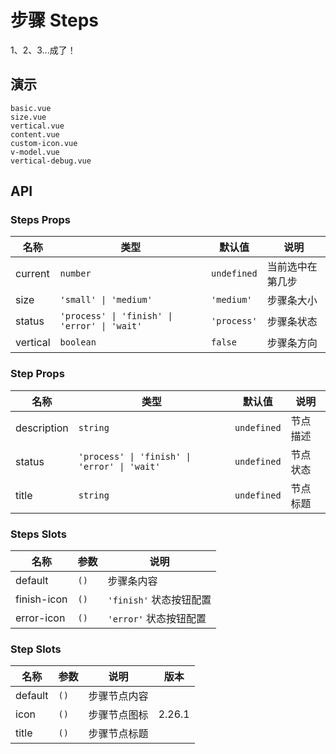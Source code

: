 # 步骤 Steps

<!--single-column-->

1、2、3...成了！

## 演示

```demo
basic.vue
size.vue
vertical.vue
content.vue
custom-icon.vue
v-model.vue
vertical-debug.vue
```

## API

### Steps Props

| 名称 | 类型 | 默认值 | 说明 |
| --- | --- | --- | --- |
| current | `number` | `undefined` | 当前选中在第几步 |
| size | `'small' \| 'medium'` | `'medium'` | 步骤条大小 |
| status | `'process' \| 'finish' \| 'error' \| 'wait'` | `'process'` | 步骤条状态 |
| vertical | `boolean` | `false` | 步骤条方向 |

### Step Props

| 名称 | 类型 | 默认值 | 说明 |
| --- | --- | --- | --- |
| description | `string` | `undefined` | 节点描述 |
| status | `'process' \| 'finish' \| 'error' \| 'wait'` | `undefined` | 节点状态 |
| title | `string` | `undefined` | 节点标题 |

### Steps Slots

| 名称        | 参数 | 说明                    |
| ----------- | ---- | ----------------------- |
| default     | `()` | 步骤条内容              |
| finish-icon | `()` | `'finish'` 状态按钮配置 |
| error-icon  | `()` | `'error'` 状态按钮配置  |

### Step Slots

| 名称    | 参数 | 说明         | 版本   |
| ------- | ---- | ------------ | ------ |
| default | `()` | 步骤节点内容 |        |
| icon    | `()` | 步骤节点图标 | 2.26.1 |
| title   | `()` | 步骤节点标题 |        |
